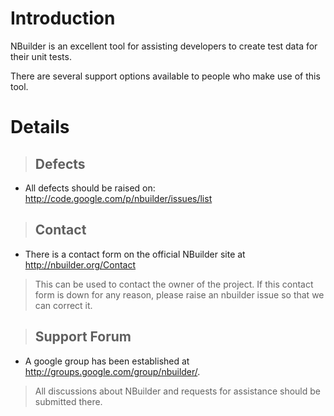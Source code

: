 # Introduction #

NBuilder is an excellent tool for assisting developers to create test data for their unit tests.

There are several support options available to people who make use of this tool.


# Details #

> ## Defects ##

  * All defects should be raised on: http://code.google.com/p/nbuilder/issues/list

> ## Contact ##

  * There is a contact form on the official NBuilder site at http://nbuilder.org/Contact
> This can be used to contact the owner of the project. If this contact form is down for any reason, please raise an nbuilder issue so that we can correct it.

> ## Support Forum ##

  * A google group has been established at http://groups.google.com/group/nbuilder/.
> All discussions about NBuilder and requests for assistance should be submitted there.
